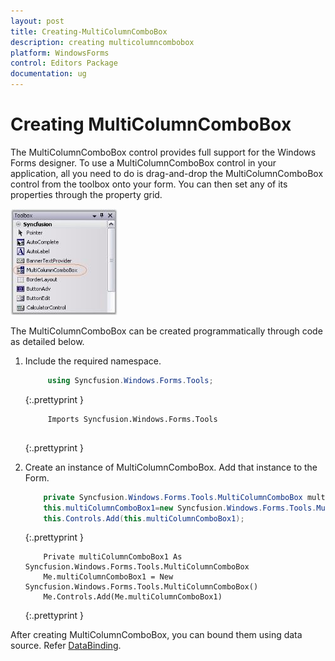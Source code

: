 ```yaml
---
layout: post
title: Creating-MultiColumnComboBox
description: creating multicolumncombobox
platform: WindowsForms
control: Editors Package
documentation: ug
---
```


# Creating MultiColumnComboBox

The MultiColumnComboBox control provides full support for the Windows Forms designer. To use a MultiColumnComboBox control in your application, all you need to do is drag-and-drop the MultiColumnComboBox control from the toolbox onto your form. You can then set any of its properties through the property grid. 

![](Overview_images/Overview_img324.jpeg) 


The MultiColumnComboBox can be created programmatically through code as detailed below.

1. Include the required namespace.

   ~~~ cs
		using Syncfusion.Windows.Forms.Tools;

   ~~~
   {:.prettyprint }

   ~~~ vbnet
		Imports Syncfusion.Windows.Forms.Tools
 
   ~~~
   {:.prettyprint }

2. Create an instance of MultiColumnComboBox. Add that instance to the Form.

   ~~~ cs
	   private Syncfusion.Windows.Forms.Tools.MultiColumnComboBox multiColumnComboBox1;
	   this.multiColumnComboBox1=new Syncfusion.Windows.Forms.Tools.MultiColumnComboBox();
	   this.Controls.Add(this.multiColumnComboBox1);

   ~~~
   {:.prettyprint }

   ~~~ vbnet
	   Private multiColumnComboBox1 As Syncfusion.Windows.Forms.Tools.MultiColumnComboBox
	   Me.multiColumnComboBox1 = New Syncfusion.Windows.Forms.Tools.MultiColumnComboBox()
	   Me.Controls.Add(Me.multiColumnComboBox1)

   ~~~
   {:.prettyprint }

After creating MultiColumnComboBox, you can bound them using data source. Refer [DataBinding](/windowsforms/multicolumncombobox/data-binding).


